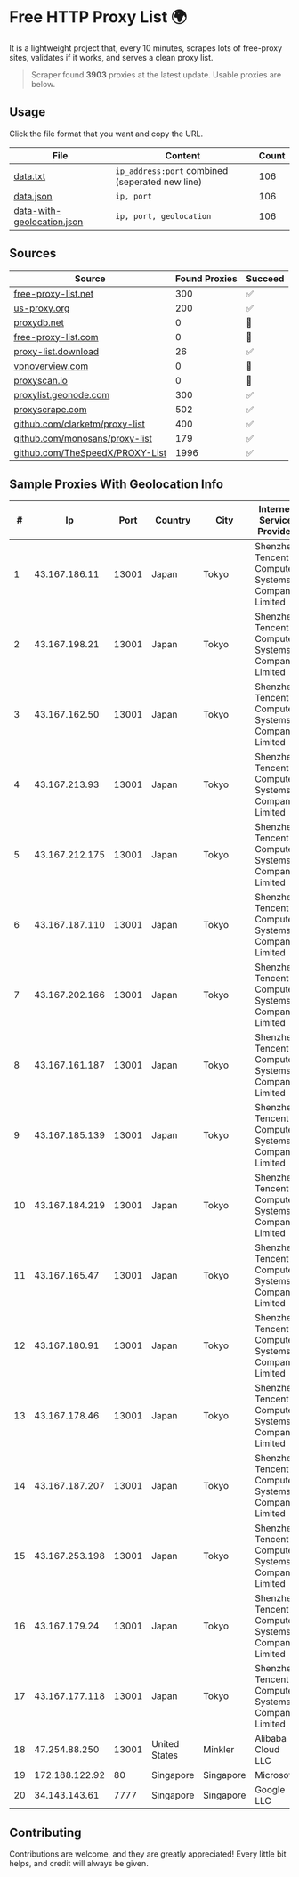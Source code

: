 
# Free HTTP Proxy List 🌍

It is a lightweight project that, every 10 minutes, scrapes lots of free-proxy sites, validates if it works, and serves a clean proxy list.


> Scraper found **3903** proxies at the latest update. Usable proxies are below.

## Usage

Click the file format that you want and copy the URL.


|File|Content|Count|
|----|-------|-----|
|[data.txt](https://raw.githubusercontent.com/themiralay/Proxy-List-World/master/data.txt)|`ip_address:port` combined (seperated new line)|106|
|[data.json](https://raw.githubusercontent.com/themiralay/Proxy-List-World/master/data.json)|`ip, port`|106|
|[data-with-geolocation.json](https://raw.githubusercontent.com/themiralay/Proxy-List-World/master/data-with-geolocation.json)|`ip, port, geolocation`|106|

## Sources

|Source|Found Proxies|Succeed|
|------|-------------|-------|
|[free-proxy-list.net](https://free-proxy-list.net)|300|✅|
|[us-proxy.org](https://www.us-proxy.org)|200|✅|
|[proxydb.net](http://proxydb.net)|0|🚫|
|[free-proxy-list.com](https://free-proxy-list.com/?page=&port=&type%5B%5D=http&type%5B%5D=https&up_time=0&search=Search)|0|🚫|
|[proxy-list.download](https://www.proxy-list.download/HTTP)|26|✅|
|[vpnoverview.com](https://vpnoverview.com/privacy/anonymous-browsing/free-proxy-servers)|0|🚫|
|[proxyscan.io](https://www.proxyscan.io)|0|🚫|
|[proxylist.geonode.com](https://proxylist.geonode.com/api/proxy-list?limit=300&page=1&sort_by=lastChecked&sort_type=desc&protocols=http,https)|300|✅|
|[proxyscrape.com](https://api.proxyscrape.com/v2/?request=displayproxies&protocol=http&timeout=10000&country=all&ssl=all&anonymity=all)|502|✅|
|[github.com/clarketm/proxy-list](https://raw.githubusercontent.com/clarketm/proxy-list/master/proxy-list-raw.txt)|400|✅|
|[github.com/monosans/proxy-list](https://raw.githubusercontent.com/monosans/proxy-list/main/proxies/http.txt)|179|✅|
|[github.com/TheSpeedX/PROXY-List](https://raw.githubusercontent.com/TheSpeedX/PROXY-List/master/http.txt)|1996|✅|


## Sample Proxies With Geolocation Info

|#|Ip|Port|Country|City|Internet Service Provider|
|-|--|----|-------|----|-------------------------|
|1|43.167.186.11|13001|Japan|Tokyo|Shenzhen Tencent Computer Systems Company Limited|
|2|43.167.198.21|13001|Japan|Tokyo|Shenzhen Tencent Computer Systems Company Limited|
|3|43.167.162.50|13001|Japan|Tokyo|Shenzhen Tencent Computer Systems Company Limited|
|4|43.167.213.93|13001|Japan|Tokyo|Shenzhen Tencent Computer Systems Company Limited|
|5|43.167.212.175|13001|Japan|Tokyo|Shenzhen Tencent Computer Systems Company Limited|
|6|43.167.187.110|13001|Japan|Tokyo|Shenzhen Tencent Computer Systems Company Limited|
|7|43.167.202.166|13001|Japan|Tokyo|Shenzhen Tencent Computer Systems Company Limited|
|8|43.167.161.187|13001|Japan|Tokyo|Shenzhen Tencent Computer Systems Company Limited|
|9|43.167.185.139|13001|Japan|Tokyo|Shenzhen Tencent Computer Systems Company Limited|
|10|43.167.184.219|13001|Japan|Tokyo|Shenzhen Tencent Computer Systems Company Limited|
|11|43.167.165.47|13001|Japan|Tokyo|Shenzhen Tencent Computer Systems Company Limited|
|12|43.167.180.91|13001|Japan|Tokyo|Shenzhen Tencent Computer Systems Company Limited|
|13|43.167.178.46|13001|Japan|Tokyo|Shenzhen Tencent Computer Systems Company Limited|
|14|43.167.187.207|13001|Japan|Tokyo|Shenzhen Tencent Computer Systems Company Limited|
|15|43.167.253.198|13001|Japan|Tokyo|Shenzhen Tencent Computer Systems Company Limited|
|16|43.167.179.24|13001|Japan|Tokyo|Shenzhen Tencent Computer Systems Company Limited|
|17|43.167.177.118|13001|Japan|Tokyo|Shenzhen Tencent Computer Systems Company Limited|
|18|47.254.88.250|13001|United States|Minkler|Alibaba Cloud LLC|
|19|172.188.122.92|80|Singapore|Singapore|Microsoft|
|20|34.143.143.61|7777|Singapore|Singapore|Google LLC|



## Contributing

Contributions are welcome, and they are greatly appreciated! Every
little bit helps, and credit will always be given.

